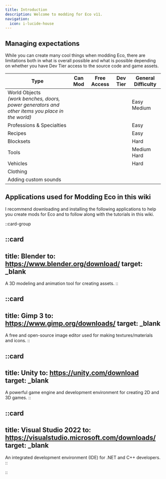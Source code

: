 ```yaml
---
title: Introduction
description: Welcome to modding for Eco v11.
navigation:
  icon: i-lucide-house
---
```


## Managing expectations

While you can create many cool things when modding Eco, there are limitations both in what is overall possible and what is possible depending on whether you have Dev Tier access to the source code and game assets.

| Type | Can Mod | Free Access | Dev Tier | General Difficulty |
|-|-|-|-|-|
| World Objects<br />*(work benches, doors, power generators and other items you place in the world)* | <UIcon name="i-fa-check-square" class="size-8 text-green-500" /> | <UIcon name="i-fa-check-square" class="size-8 text-green-500" /> | <UIcon name="i-fa-check-square" class="size-8 text-green-500" /> | <UBadge color="success" size="xl">Easy</UBadge> <UBadge color="warning" size="xl" class="mt-2">Medium</UBadge> |
| Professions & Specialties | <UIcon name="i-fa-check-square" class="size-8 text-green-500" /> | <UIcon name="i-fa-check-square" class="size-8 text-green-500" /> | <UIcon name="i-fa-check-square" class="size-8 text-green-500" /> | <UBadge color="success" size="xl">Easy</UBadge> |
| Recipes | <UIcon name="i-fa-check-square" class="size-8 text-green-500" /> | <UIcon name="i-fa-check-square" class="size-8 text-green-500" /> | <UIcon name="i-fa-check-square" class="size-8 text-green-500" /> | <UBadge color="success" size="xl">Easy</UBadge> |
| Blocksets | <UIcon name="i-fa-check-square" class="size-8 text-green-500" /> | <UIcon name="i-fa-check-square" class="size-8 text-green-500" /> | <UIcon name="i-fa-check-square" class="size-8 text-green-500" /> | <UBadge color="error" size="xl">Hard</UBadge> |
| Tools | <UIcon name="i-fa-check-square" class="size-8 text-green-500" /> | <UIcon name="i-fa-check-square" class="size-8 text-red-400" /> | <UIcon name="i-fa-check-square" class="size-8 text-green-500" /> | <UBadge color="warning" size="xl">Medium</UBadge> <UBadge color="error" size="xl" class="mt-2">Hard</UBadge> |
| Vehicles | <UIcon name="i-fa-check-square" class="size-8 text-green-500" /> | <UIcon name="i-fa-check-square" class="size-8 text-red-400" /> | <UIcon name="i-fa-check-square" class="size-8 text-green-500" /> | <UBadge color="error" size="xl">Hard</UBadge> |
| Clothing | <UIcon name="i-fa-check-square" class="size-8 text-red-400" /> | | | |
| Adding custom sounds | <UIcon name="i-fa-check-square" class="size-8 text-red-400" /> | | | |

## Applications used for Modding Eco in this wiki

I recommend downloading and installing the following applications to help you create mods for Eco and to follow along with the tutorials in this wiki.

::card-group

::card
---
title: Blender
to: https://www.blender.org/download/
target: _blank
---
A 3D modeling and animation tool for creating assets.
::

::card
---
title: Gimp 3
to: https://www.gimp.org/downloads/
target: _blank
---
A free and open-source image editor used for making textures/materials and icons.
::

::card
---
title: Unity
to: https://unity.com/download
target: _blank
---
A powerful game engine and development environment for creating 2D and 3D games.
::

::card
---
title: Visual Studio 2022
to: https://visualstudio.microsoft.com/downloads/
target: _blank
---
An integrated development environment (IDE) for .NET and C++ developers.
::

::
